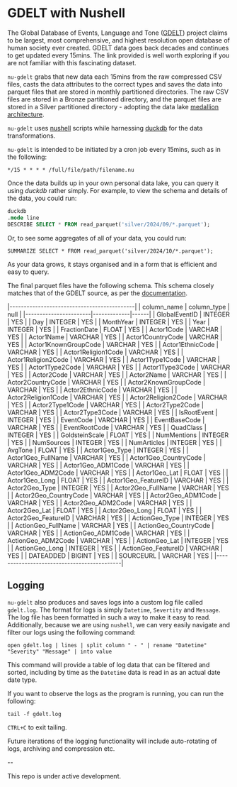 # GDELT with Nushell

The Global Database of Events, Language and Tone ([GDELT](https://www.gdeltproject.org/data.html)) project claims to be largest, most comprehensive, and highest resolution open database of human society ever created. GDELT data goes back decades and continues to get updated every 15mins. The link provided is well worth exploring if you are not familiar with this fascinating dataset.

`nu-gdelt` grabs that new data each 15mins from the raw compressed CSV files, casts the data attributes to the correct types and saves the data into parquet files that are stored in monthly partitioned directories. The raw CSV files are stored in a Bronze partitioned directory, and the parquet files are stored in a Silver partitioned directory - adopting the data lake [medallion architecture](https://www.databricks.com/glossary/medallion-architecture).

`nu-gdelt` uses [nushell](https://www.nushell.sh/) scripts while harnessing [duckdb](https://duckdb.org/) for the data transformations.

`nu-gdelt` is intended to be initiated by a cron job every 15mins, such as in the following:

```shell
*/15 * * * * /full/file/path/filename.nu
```

Once the data builds up in your own personal data lake, you can query it using *duckdb* rather simply. For example, to view the schema and details of the data, you could run:

```sql
duckdb
.mode line
DESCRIBE SELECT * FROM read_parquet('silver/2024/09/*.parquet');
```
Or, to see some aggregates of all of your data, you could run:

```shell
SUMMARIZE SELECT * FROM read_parquet('silver/2024/10/*.parquet');
```

As your data grows, it stays organised and in a form that is efficient and easy to query.

The final parquet files have the following schema. This schema closely matches that of the GDELT source, as per the [documentation](http://data.gdeltproject.org/documentation/GDELT-Event_Codebook-V2.0.pdf).

|--------------------------------------------|
|      column_name      | column_type | null |
|-----------------------|-------------|------|
| GlobalEventID         | INTEGER     | YES  |
| Day                   | INTEGER     | YES  |
| MonthYear             | INTEGER     | YES  |
| Year                  | INTEGER     | YES  |
| FractionDate          | FLOAT       | YES  |
| Actor1Code            | VARCHAR     | YES  |
| Actor1Name            | VARCHAR     | YES  |
| Actor1CountryCode     | VARCHAR     | YES  |
| Actor1KnownGroupCode  | VARCHAR     | YES  |
| Actor1EthnicCode      | VARCHAR     | YES  |
| Actor1Religion1Code   | VARCHAR     | YES  |
| Actor1Religion2Code   | VARCHAR     | YES  |
| Actor1Type1Code       | VARCHAR     | YES  |
| Actor1Type2Code       | VARCHAR     | YES  |
| Actor1Type3Code       | VARCHAR     | YES  |
| Actor2Code            | VARCHAR     | YES  |
| Actor2Name            | VARCHAR     | YES  |
| Actor2CountryCode     | VARCHAR     | YES  |
| Actor2KnownGroupCode  | VARCHAR     | YES  |
| Actor2EthnicCode      | VARCHAR     | YES  |
| Actor2Religion1Code   | VARCHAR     | YES  |
| Actor2Religion2Code   | VARCHAR     | YES  |
| Actor2Type1Code       | VARCHAR     | YES  |
| Actor2Type2Code       | VARCHAR     | YES  |
| Actor2Type3Code       | VARCHAR     | YES  |
| IsRootEvent           | INTEGER     | YES  |
| EventCode             | VARCHAR     | YES  |
| EventBaseCode         | VARCHAR     | YES  |
| EventRootCode         | VARCHAR     | YES  |
| QuadClass             | INTEGER     | YES  |
| GoldsteinScale        | FLOAT       | YES  |
| NumMentions           | INTEGER     | YES  |
| NumSources            | INTEGER     | YES  |
| NumArticles           | INTEGER     | YES  |
| AvgTone               | FLOAT       | YES  |
| Actor1Geo_Type        | INTEGER     | YES  |
| Actor1Geo_FullName    | VARCHAR     | YES  |
| Actor1Geo_CountryCode | VARCHAR     | YES  |
| Actor1Geo_ADM1Code    | VARCHAR     | YES  |
| Actor1Geo_ADM2Code    | VARCHAR     | YES  |
| Actor1Geo_Lat         | FLOAT       | YES  |
| Actor1Geo_Long        | FLOAT       | YES  |
| Actor1Geo_FeatureID   | VARCHAR     | YES  |
| Actor2Geo_Type        | INTEGER     | YES  |
| Actor2Geo_FullName    | VARCHAR     | YES  |
| Actor2Geo_CountryCode | VARCHAR     | YES  |
| Actor2Geo_ADM1Code    | VARCHAR     | YES  |
| Actor2Geo_ADM2Code    | VARCHAR     | YES  |
| Actor2Geo_Lat         | FLOAT       | YES  |
| Actor2Geo_Long        | FLOAT       | YES  |
| Actor2Geo_FeatureID   | VARCHAR     | YES  |
| ActionGeo_Type        | INTEGER     | YES  |
| ActionGeo_FullName    | VARCHAR     | YES  |
| ActionGeo_CountryCode | VARCHAR     | YES  |
| ActionGeo_ADM1Code    | VARCHAR     | YES  |
| ActionGeo_ADM2Code    | VARCHAR     | YES  |
| ActionGeo_Lat         | INTEGER     | YES  |
| ActionGeo_Long        | INTEGER     | YES  |
| ActionGeo_FeatureID   | VARCHAR     | YES  |
| DATEADDED             | BIGINT      | YES  |
| SOURCEURL             | VARCHAR     | YES  |
|--------------------------------------------|

## Logging

`nu-gdelt` also produces and saves logs into a custom log file called `gdelt.log`. The format for logs is simply `Datetime`, `Severtity` and `Message`. The log file has been formatted in such a way to make it easy to read. Additionally, because we are using `nushell`, we can very easily navigate and filter our logs using the following command:

```shell
open gdelt.log | lines | split column " - " | rename "Datetime" "Severity" "Message" | into value
```

This command will provide a table of log data that can be filtered and sorted, including by time as the `Datetime` data is read in as an actual date date type.

If you want to observe the logs as the program is running, you can run the following:

```shell
tail -f gdelt.log
```

`CTRL+C` to exit tailing.

Future iterations of the logging functionality will include auto-rotating of logs, archiving and compression etc.

--

This repo is under active development.


